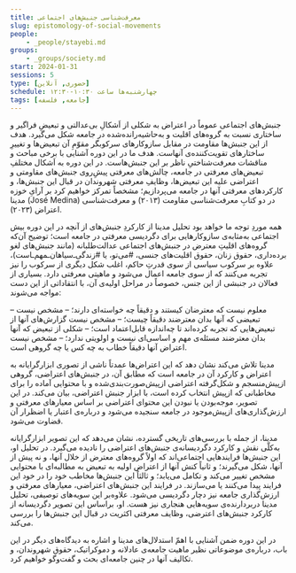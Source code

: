 ```yaml
---
title: معرفت‌شناسی جنبش‌های اجتماعی
slug: epistomology-of-social-movements
people:
    - _people/stayebi.md
groups:
    - _groups/society.md
start: 2024-01-31
sessions: 5
type: [حضوری, آنلاین]
schedule: چهارشنبه‌ها ساعت ۱۰:۳۰-۱۲:۳۰
tags: [جامعه, فلسفه]
---
```



جنبش‌های اجتماعی عموماً در اعتراض به شکلی از اَشکالِ بی‌عدالتی و تبعیضِ فراگیر و ساختاری نسبت به گروه‌های اقلیت و به‌حاشیه‌رانده‌شده در جامعه شکل می‌گیرد. هدف از این جنبش‌ها مقاومت در مقابل سازوکارهای سرکوبگر مقوّمِ آن تبعیض‌ها و تغییرِ ساختارهای تقویت‌کننده‌ی آنهاست. هدف ما در این دوره آشنایی با برخی مباحث و مناقشات معرفت‌شناختیِ ناظر بر این جنبش‌هاست. در این دوره به اَشکال مختلفِ تبعیض‌های معرفتی در جامعه، چالش‌های معرفتی پیشِ‌روی جنبش‌های مقاومتی و اعتراضی علیه این تبعیض‌ها، وظایفِ معرفتی شهروندان در قبال این جنبش‌ها، و کارکردهای معرفتی آنها در جامعه می‌پردازیم؛ مشخصاً تمرکز خواهیم کرد بر آرایِ خوزه مدینا (José Medina) در دو کتابِ معرفت‌شناسی مقاومت (۲۰۱۳) و معرفت‌شناسی اعتراض (۲۰۲۳).

 

آنچه در این دوره بیش ‎از ‎همه موردِ توجه ما خواهد بود تحلیل مدینا از کارکردِ جنبش‌های اجتماعی به‌مثابه‌ی سازوکارهایی برای دگردیسی معرفتی در جامعه است؛ توضیح آن‌که گروه‌های اقلیتِ معترض در جنبش‌های اجتماعی عدالت‌طلبانه (مانند جنبش‌های لغو برده‌داری، حقوق زنان، حقوق اقلیت‌های جنسی، #می‌تو، یا #زندگی‌ـ‌سیاهان‌ـمهم‌ـاست)، علاوه ‌بر سرکوب سیاسی از سوی قدرتِ حاکم، اغلب شکل دیگری از سرکوب را نیز تجربه می‌کنند که از سوی جامعه اعمال می‌شود و ماهیتی معرفتی دارد. بسیاری از فعالان در جنبشی از این جنس، خصوصاً در مراحل اولیه‌ی آن، با انتقاداتی از این ‌دست مواجه می‌شوند:

 

– معلوم نیست که معترضان کیستند و دقیقاً چه خواسته‌ای دارند؛
– مشخص نیست تبعیضی که آنها بدان معترضند دقیقاً چیست؛
– مشخص نیست گزارش‌های آنها از تبعیض‌هایی که تجربه کرده‌اند تا چه‌اندازه قابل‌اعتماد است؛
– شکلی از تبعیض که آنها بدان معترضند مسئله‌ی مهم و اساسی‌ای نیست و اولویتی ندارد؛
– مشخص نیست اعتراض آنها دقیقاً خطاب به چه کس یا چه گروهی است.

 

مدینا تلاش می‌کند نشان دهد که این اعتراض‌ها عمدتاً ناشی از تصوری ابزارگرایانه به اعتراض و کارکرد آن در جامعه است که مطابق آن، در جنبش‌های اعتراضی، گروهی از‌پیش‌منسجم و شکل‌گرفته اعتراضی ازپیش‌صورت‌بندی‌شده و با محتوایی آماده را برای مخاطبانی که ازپیش انتخاب کرده است، با ابزار جنبش اعتراضی، بیان می‌کند. در این تصویر، موجه‌بودن یا نبودن این محتوای اعتراضی بر اساس معیارهای معرفتی و ارزش‌گذاری‌های ازپیش‌موجود در جامعه سنجیده می‌شود و درباره‌ی اعتبار یا اضظرار آن قضاوت می‌شود.

 

مدینا، از جمله با بررسی‌های تاریخی گسترده، نشان می‌دهد که این تصویر ابزارگرایانه به‌کلّی نقش و کارکرد دگردیسانه‌ی جنبش‌های اعتراضی را نادیده می‌گیرد. در تحلیل او، این جنبش‌ها فرایندهایی اجتماعی‌اند که اولاً گروه‌های معترض از خلال آنها، و نه پیش از آنها، شکل می‌گیرند؛ و ثانیاً کنش آنها از اعتراض اولیه به تبعیض به مطالبه‌ای با محتوایی مشخص تغییر می‌کند و تکامل می‌یابد؛ و ثالثاً این جنبش‌ها مخاطب خود را در خود این فرایند پیدا می‌کنند یا می‌سازند. در فرایند این جنبش‌های اعتراضی، معیارهای معرفتی و ارزش‌گذاری جامعه نیز دچار دگردیسی می‌شود. علاوه‌بر این سویه‌های توصیفی، تحلیل مدینا دربردارنده‌ی سویه‌هایی هنجاری نیز هست. او، براساس این تصویر دگردیسانه از کارکرد جنبش‌های اعترضی، وظایف معرفتی اکثریت در قبال این جنبش‌ها را بررسی می‌کند.

 

در این دوره‌ ضمن آشنایی با اهمّ استدلال‌های مدینا و اشاره به دیدگاه‌های دیگر در این باب، درباره‌ی موضوعاتی نظیر ماهیت جامعه‌ی عادلانه و دموکراتیک، حقوق شهروندان، و تکالیف آنها در چنین جامعه‌ای بحث و گفت‌وگو خواهیم کرد.
